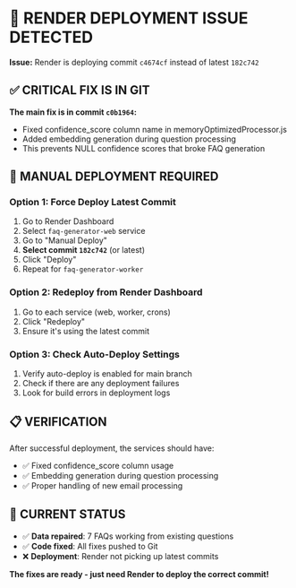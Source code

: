 # 🚨 RENDER DEPLOYMENT ISSUE DETECTED

**Issue:** Render is deploying commit `c4674cf` instead of latest `182c742`

## ✅ CRITICAL FIX IS IN GIT

**The main fix is in commit `c0b1964`:**
- Fixed confidence_score column name in memoryOptimizedProcessor.js
- Added embedding generation during question processing
- This prevents NULL confidence scores that broke FAQ generation

## 🔧 MANUAL DEPLOYMENT REQUIRED

### Option 1: Force Deploy Latest Commit
1. Go to Render Dashboard
2. Select `faq-generator-web` service
3. Go to "Manual Deploy" 
4. **Select commit `182c742`** (or latest)
5. Click "Deploy"
6. Repeat for `faq-generator-worker`

### Option 2: Redeploy from Render Dashboard
1. Go to each service (web, worker, crons)
2. Click "Redeploy" 
3. Ensure it's using the latest commit

### Option 3: Check Auto-Deploy Settings
1. Verify auto-deploy is enabled for main branch
2. Check if there are any deployment failures
3. Look for build errors in deployment logs

## 📋 VERIFICATION

After successful deployment, the services should have:
- ✅ Fixed confidence_score column usage
- ✅ Embedding generation during question processing
- ✅ Proper handling of new email processing

## 🎯 CURRENT STATUS

- ✅ **Data repaired**: 7 FAQs working from existing questions
- ✅ **Code fixed**: All fixes pushed to Git
- ❌ **Deployment**: Render not picking up latest commits

**The fixes are ready - just need Render to deploy the correct commit!**